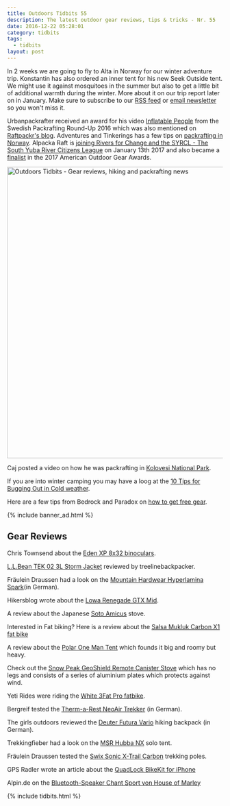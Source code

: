 ```yaml
---
title: Outdoors Tidbits 55
description: The latest outdoor gear reviews, tips & tricks - Nr. 55
date: 2016-12-22 05:28:01
category: tidbits
tags:
  - tidbits
layout: post
---
```

In 2 weeks we are going to fly to Alta in Norway for our winter adventure trip. Konstantin has also ordered an inner tent for his new Seek Outside tent. We might use it against mosquitoes in the summer but also to get a little bit of additional warmth during the winter. More about it on our trip report later on in January. Make sure to subscribe to our [RSS feed](http://www.hikeventures.com/rss.xml) or [email newsletter](http://eepurl.com/tW5Dj) so you won't miss it.

Urbanpackrafter received an award for his video [Inflatable People](http://urbanpackrafter.com/Inflatable-People) from the Swedish Packrafting Round-Up 2016 which was also mentioned on [Raftpackr's blog](https://raftpackr.wordpress.com/2016/12/18/swedish-packraft-round-up-2016/). Adventures and Tinkerings has a few tips on [packrafting in Norway](http://adventuresandtinkerings.blogspot.no/2014/01/packrafting-in-norway.html?m=1). Alpacka Raft is [joining Rivers for Change and the SYRCL - The South Yuba River Citizens League](https://www.facebook.com/45935001641/posts/10153868152151642) on January 13th 2017 and also became a [finalist](https://www.facebook.com/45935001641/posts/10153871151801642) in the 2017 American Outdoor Gear Awards.

<a data-flickr-embed="true"  href="https://www.flickr.com/photos/90204224@N07/16347596307/in/album-72157650525740543/" title="Outdoors Tidbits - Gear reviews, hiking and packrafting news"><img src="https://c4.staticflickr.com/8/7399/16347596307_6bda2248a6_b.jpg" width="1024" height="680" alt="Outdoors Tidbits - Gear reviews, hiking and packrafting news"></a><script async src="//embedr.flickr.com/assets/client-code.js" charset="utf-8"></script>

<!--more-->

Caj posted a video on how he was packrafting in [Kolovesi National Park](https://www.youtube.com/watch?v=fgILVXZssbs).

If you are into winter camping you may have a loog at the [10 Tips for Bugging Out in Cold weather](http://www.primalsurvivor.net/winter-survival-bugging-out/).

Here are a few tips from Bedrock and Paradox on [how to get free gear](https://bedrockandparadox.com/2016/12/13/how-to-get-free-gear/).

{% include banner_ad.html %}


## Gear Reviews

Chris Townsend about the [Eden XP 8x32 binoculars](http://www.christownsendoutdoors.com/2016/12/review-eden-xp-8x32-binoculars.html).

[L.L.Bean TEK 02 3L Storm Jacket](http://treelinebackpacker.com/2016/12/20/l-l-bean-tek-02-3l-storm-jacket-review/) reviewed by treelinebackpacker.

Fräulein Draussen had a look on the [Mountain Hardwear Hyperlamina Spark](http://fraeulein-draussen.de/mountain-hardwear-hyperlamina-spark-testbericht/)(in German).

Hikersblog wrote about the [Lowa Renegade GTX Mid](https://www.hikersblog.co.uk/lowa-renegade-gtx-mid-boot-review/).

A review about the Japanese [Soto Amicus](http://adventuresinstoving.blogspot.com/2016/12/review-soto-amicus.html) stove.

Interested in Fat biking? Here is a review about the [Salsa Mukluk Carbon X1 fat bike](https://www.bikerumor.com/2016/12/19/one-ride-review-salsas-fatter-mukluk-carbon-x1-fat-bike/)

A review about the [Polar One Man Tent](https://www.bikerumor.com/2016/12/20/review-poler-one-man-tent-big-roomy-bit-heavy/) which founds it big and roomy but heavy.

Check out the [Snow Peak GeoShield Remote Canister Stove](http://adventuresinstoving.blogspot.com/2016/12/review-snow-peak-geoshield-remote.html) which has no legs and consists of a series of aluminium plates which protects against wind.

Yeti Rides were riding the [White 3Fat Pro fatbike](http://www.yetirides.com/2016/12/white-3fat-pro-one-year-review.html).

Bergreif tested the [Therm-a-Rest NeoAir Trekker](http://www.bergreif.de/2016/12/05/therm-a-rest-neoair-trekker-test/) (in German).

The girls outdoors reviewed the [Deuter Futura Vario](http://thegirloutdoors.co.uk/2016/12/10/deuter-futura-vario-review/) hiking backpack (in German).

Trekkingfieber had a look on the [MSR Hubba NX](https://www.trekkingfieber.de/2016/03/24/review-msr-hubba-nx/) solo tent.

Fräulein Draussen tested the  [Swix Sonic X-Trail Carbon](http://fraeulein-draussen.de/trekkingstock-test-swix-sonic-x-trail-carbon/) trekking poles.

GPS Radler wrote an article about the [QuadLock BikeKit for iPhone](http://gpsradler.de/test-technik/quadlock-bikekit-iphone-test/?pk_campaign=feed&pk_kwd=quadlock-bikekit-iphone-test)

Alpin.de on the [Bluetooth-Speaker Chant Sport von House of Marley](http://www.alpin.de/11364/artikel_test_house_of_marley_bluetooth-speaker_chant_sport.html)

{% include tidbits.html %}
